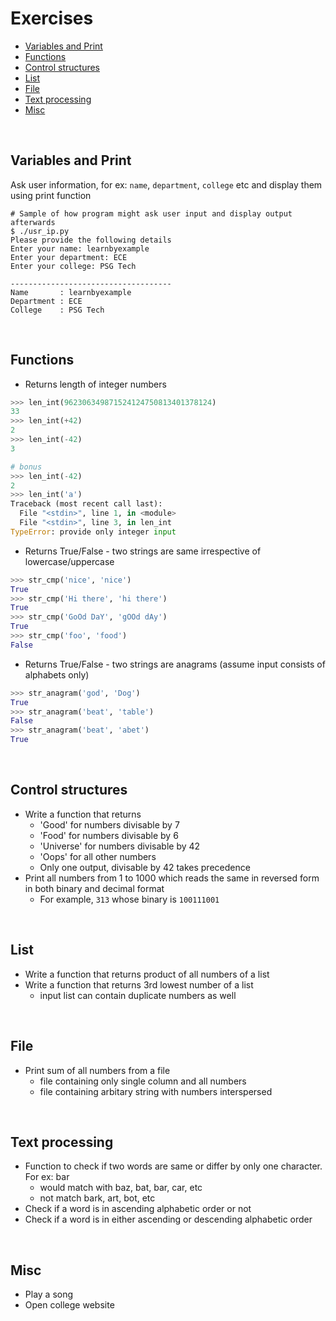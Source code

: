 # <a name="exercises"></a>Exercises

* [Variables and Print](#variables-and-print)
* [Functions](#functions)
* [Control structures](#control-structures)
* [List](#list)
* [File](#file)
* [Text processing](#text-processing)
* [Misc](#misc)

<br>

## <a name="variables-and-print"></a>Variables and Print

Ask user information, for ex: `name`, `department`, `college` etc and display them using print function

```
# Sample of how program might ask user input and display output afterwards
$ ./usr_ip.py 
Please provide the following details
Enter your name: learnbyexample
Enter your department: ECE
Enter your college: PSG Tech

------------------------------------
Name       : learnbyexample
Department : ECE
College    : PSG Tech
```

<br>

## <a name="functions"></a>Functions

* Returns length of integer numbers

```python
>>> len_int(962306349871524124750813401378124)
33
>>> len_int(+42)
2
>>> len_int(-42)
3

# bonus
>>> len_int(-42)
2
>>> len_int('a')
Traceback (most recent call last):
  File "<stdin>", line 1, in <module>
  File "<stdin>", line 3, in len_int
TypeError: provide only integer input
```

* Returns True/False - two strings are same irrespective of lowercase/uppercase

```python
>>> str_cmp('nice', 'nice')
True
>>> str_cmp('Hi there', 'hi there')
True
>>> str_cmp('GoOd DaY', 'gOOd dAy')
True
>>> str_cmp('foo', 'food')
False
```

* Returns True/False - two strings are anagrams (assume input consists of alphabets only)

```python
>>> str_anagram('god', 'Dog')
True
>>> str_anagram('beat', 'table')
False
>>> str_anagram('beat', 'abet')
True
```

<br>

## <a name="control-structures"></a>Control structures

* Write a function that returns
    * 'Good' for numbers divisable by 7
    * 'Food' for numbers divisable by 6
    * 'Universe' for numbers divisable by 42
    * 'Oops' for all other numbers
    * Only one output, divisable by 42 takes precedence
* Print all numbers from 1 to 1000 which reads the same in reversed form in both binary and decimal format
    * For example, `313` whose binary is `100111001`

<br>

## <a name="list"></a>List

* Write a function that returns product of all numbers of a list
* Write a function that returns 3rd lowest number of a list
	* input list can contain duplicate numbers as well

<br>

## <a name="file"></a>File

* Print sum of all numbers from a file
	* file containing only single column and all numbers
	* file containing arbitary string with numbers interspersed

<br>

## <a name="text-processing"></a>Text processing

* Function to check if two words are same or differ by only one character. For ex: bar
 	* would match with baz, bat, bar, car, etc
 	* not match bark, art, bot, etc
* Check if a word is in ascending alphabetic order or not
* Check if a word is in either ascending or descending alphabetic order

<br>

## <a name="misc"></a>Misc

* Play a song
* Open college website

